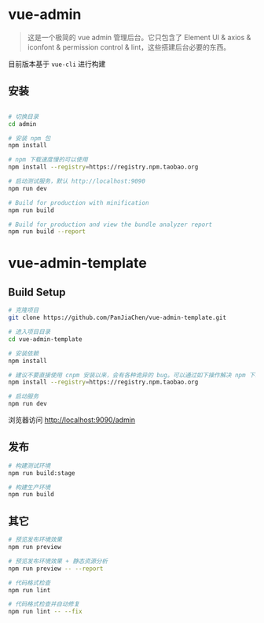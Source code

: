 # vue-admin
> 这是一个极简的 vue admin 管理后台。它只包含了 Element UI & axios & iconfont & permission control & lint，这些搭建后台必要的东西。

目前版本基于 `vue-cli` 进行构建

## 安装

```bash

# 切换目录
cd admin

# 安装 npm 包
npm install

# npm 下载速度慢的可以使用
npm install --registry=https://registry.npm.taobao.org

# 启动测试服务，默认 http://localhost:9090
npm run dev

# Build for production with minification
npm run build

# Build for production and view the bundle analyzer report
npm run build --report
```


# vue-admin-template





## Build Setup

```bash
# 克隆项目
git clone https://github.com/PanJiaChen/vue-admin-template.git

# 进入项目目录
cd vue-admin-template

# 安装依赖
npm install

# 建议不要直接使用 cnpm 安装以来，会有各种诡异的 bug。可以通过如下操作解决 npm 下载速度慢的问题
npm install --registry=https://registry.npm.taobao.org

# 启动服务
npm run dev
```

浏览器访问 [http://localhost:9090/admin](http://localhost:9090/admin)

## 发布

```bash
# 构建测试环境
npm run build:stage

# 构建生产环境
npm run build
```

## 其它

```bash
# 预览发布环境效果
npm run preview

# 预览发布环境效果 + 静态资源分析
npm run preview -- --report

# 代码格式检查
npm run lint

# 代码格式检查并自动修复
npm run lint -- --fix
```
